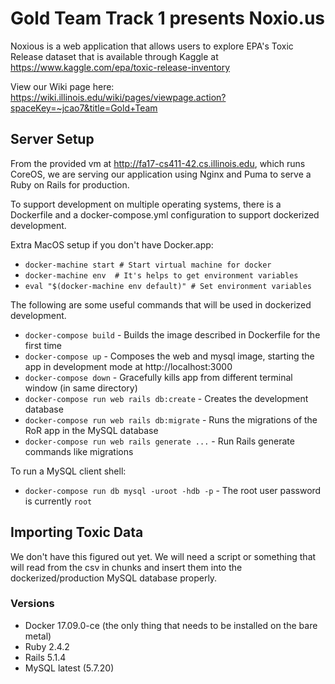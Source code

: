 # Gold Team Track 1 presents Noxio.us

Noxious is a web application that allows users to explore EPA's Toxic Release dataset that is available through Kaggle at https://www.kaggle.com/epa/toxic-release-inventory

View our Wiki page here: https://wiki.illinois.edu/wiki/pages/viewpage.action?spaceKey=~jcao7&title=Gold+Team

## Server Setup

From the provided vm at http://fa17-cs411-42.cs.illinois.edu, which runs CoreOS, we are serving our application using Nginx and Puma to serve a Ruby on Rails for production.

To support development on multiple operating systems, there is a Dockerfile and a docker-compose.yml configuration to support  dockerized development.

Extra MacOS setup if you don't have Docker.app:
* `docker-machine start # Start virtual machine for docker`
* `docker-machine env  # It's helps to get environment variables`
* `eval "$(docker-machine env default)" # Set environment variables`

The following are some useful commands that will be used in dockerized development.
* `docker-compose build`  - Builds the image described in Dockerfile for the first time
* `docker-compose up` - Composes the web and mysql image, starting the app in development mode at http://localhost:3000
* `docker-compose down` - Gracefully kills app from different terminal window (in same directory)
* `docker-compose run web rails db:create` - Creates the development database
* `docker-compose run web rails db:migrate` - Runs the migrations of the RoR app in the MySQL database
* `docker-compose run web rails generate ...` - Run Rails generate commands like migrations

To run a MySQL client shell:
* `docker-compose run db mysql -uroot -hdb -p` - The root user password is currently `root`

## Importing Toxic Data

We don't have this figured out yet. We will need a script or something that will read from the csv in chunks and insert them into the dockerized/production MySQL database properly.

### Versions

* Docker 17.09.0-ce (the only thing that needs to be installed on the bare metal)
* Ruby 2.4.2
* Rails 5.1.4
* MySQL latest (5.7.20)

